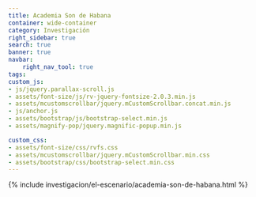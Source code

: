 ```yaml
---
title: Academia Son de Habana
container: wide-container
category: Investigación
right_sidebar: true
search: true
banner: true
navbar:
    right_nav_tool: true
tags: 
custom_js:
- js/jquery.parallax-scroll.js
- assets/font-size/js/rv-jquery-fontsize-2.0.3.min.js
- assets/mcustomscrollbar/jquery.mCustomScrollbar.concat.min.js
- js/anchor.js
- assets/bootstrap/js/bootstrap-select.min.js
- assets/magnify-pop/jquery.magnific-popup.min.js

custom_css:
- assets/font-size/css/rvfs.css
- assets/mcustomscrollbar/jquery.mCustomScrollbar.min.css
- assets/bootstrap/css/bootstrap-select.min.css
---
```


{% include investigacion/el-escenario/academia-son-de-habana.html %}
